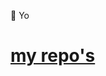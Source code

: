 👋 Yo


# <a href="https://github.com/mroberts70?tab=repositories">my repo's</a>




<!---
mroberts70/mroberts70 is a ✨ special ✨ repository because its `README.md` (this file) appears on your GitHub profile.
You can click the Preview link to take a look at your changes.
--->
